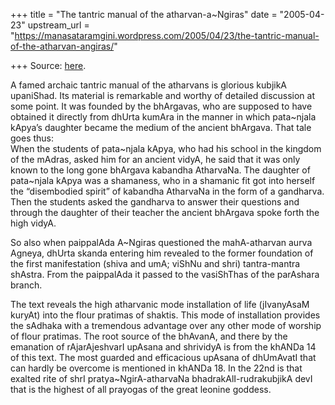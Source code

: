 +++
title = "The tantric manual of the atharvan-a~Ngiras"
date = "2005-04-23"
upstream_url = "https://manasataramgini.wordpress.com/2005/04/23/the-tantric-manual-of-the-atharvan-angiras/"

+++
Source: [here](https://manasataramgini.wordpress.com/2005/04/23/the-tantric-manual-of-the-atharvan-angiras/).

A famed archaic tantric manual of the atharvans is glorious kubjikA
upaniShad. Its material is remarkable and worthy of detailed discussion
at some point. It was founded by the bhArgavas, who are supposed to have
obtained it directly from dhUrta kumAra in the manner in which
pata\~njala kApya’s daughter became the medium of the ancient bhArgava.
That tale goes thus:  
When the students of pata\~njala kApya, who had his school in the
kingdom of the mAdras, asked him for an ancient vidyA, he said that it
was only known to the long gone bhArgava kabandha AtharvaNa. The
daughter of pata\~njala kApya was a shamaness, who in a shamanic fit got
into herself the “disembodied spirit” of kabandha AtharvaNa in the form
of a gandharva. Then the students asked the gandharva to answer their
questions and through the daughter of their teacher the ancient bhArgava
spoke forth the high vidyA.

So also when paippalAda A\~Ngiras questioned the mahA-atharvan aurva
Agneya, dhUrta skanda entering him revealed to the former foundation of
the first manifestation (shiva and umA; viShNu and shri) tantra-mantra
shAstra. From the paippalAda it passed to the vasiShThas of the
parAshara branch.

The text reveals the high atharvanic mode installation of life
(jIvanyAsaM kuryAt) into the flour pratimas of shaktis. This mode of
installation provides the sAdhaka with a tremendous advantage over any
other mode of worship of flour pratimas. The root source of the bhAvanA,
and there by the emanation of rAjarAjeshvarI upAsana and shrividyA is
from the khANDa 14 of this text. The most guarded and efficacious
upAsana of dhUmAvatI that can hardly be overcome is mentioned in khANDa
18. In the 22nd is that exalted rite of shrI pratya\~NgirA-atharvaNa
bhadrakAlI-rudrakubjikA devI that is the highest of all prayogas of the
great leonine goddess.

